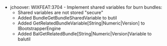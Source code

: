 * jchoover: WIXFEAT:3704 - Implement shared variables for burn bundles:
  * Shared variables are not stored "secure"
  * Added BundleGetBundleSharedVariable to butil
  * Added GetRelatedBundleVariable[String|Numeric|Version] to IBootstrapperEngine
  * Added BalGetRelatedBundle[String|Numeric|Version]Variable to balutil